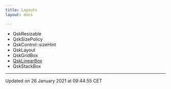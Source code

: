 ```yaml
---
title: Layouts
layout: docs

---
```







* QskResizable
* QskSizePolicy
* QskControl::sizeHint
* QskLayout
* QskGridBox
* [QskLinearBox](/docs/classes/class_qsk_linear_box/)
* QskStackBox 

-------------------------------

Updated on 26 January 2021 at 09:44:55 CET
